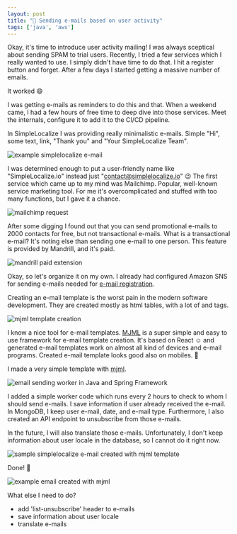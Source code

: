 ```yaml
---
layout: post 
title: "🌱 Sending e-mails based on user activity"
tags: ['java', 'aws']
---
```


Okay, it's time to introduce user activity mailing! I was always sceptical about sending SPAM to trial users. Recently,
I tried a few services which I really wanted to use. I simply didn't have time to do that. I hit a register button and forget. After a few days I started getting a massive number of emails.

It worked 😄

I was getting e-mails as reminders to do this and that. When a weekend came, I had a few hours of free time to deep
dive into those services. Meet the internals, configure it to add it to the CI/CD pipeline.

In SimpleLocalize I was providing really minimalistic e-mails. Simple "Hi", some text, link, "Thank you" and "Your SimpleLocalize Team".

![example simplelocalize e-mail](https://jpomykala.com/assets/2021-02-23/email.png)

I was determined enough to put a user-friendly name like "SimpleLocalize.io" instead just "contact@simplelocalize.io" 😉
The first service which came up to my mind was Mailchimp. Popular, well-known service marketing tool. For me it's overcomplicated and stuffed 
with too many functions, but I gave it a chance.

![mailchimp request](https://jpomykala.com/assets/2021-02-23/mailchimp-request.png)

After some digging I found out that you can send promotional e-mails to 2000 contacts for free, but not transactional e-mails. What is a transactional e-mail? It's noting else than sending one e-mail to one person. This feature
is provided by Mandrill, and it's paid.

![mandrill paid extension](https://jpomykala.com/assets/2021-02-23/mandrill.png)

Okay, so let's organize it on my own. I already had configured Amazon SNS for sending e-mails needed for [e-mail registration](https://jpomykala.com/2021/02/12/why-email-login-matters-and-sso-is-important).

Creating an e-mail template is the worst pain in the modern software development. They are created mostly as html tables, with a lot of <tr> and <td> tags.

![mjml template creation](https://jpomykala.com/assets/2021-02-23/mjml-code.png)

I know a nice tool for e-mail templates. [MJML](https://mjml.io) is a super simple and easy to use framework for e-mail template creation. It's based on React ☺️ and generated e-mail templates
work on almost all kind of devices and e-mail programs. Created e-mail template looks good also on mobiles. 📱

I made a very simple template with [mjml](https://mjml.io).

![email sending worker in Java and Spring Framework](https://jpomykala.com/assets/2021-02-23/email-sending-worker.png)

I added a simple worker code which runs every 2 hours to check to whom I should send e-mails. 
I save information if user already received the e-mail. In MongoDB, I keep user e-mail, date, and e-mail type.
Furthermore, I also created an API endpoint to unsubscribe from those e-mails.

In the future, I will also translate those e-mails. Unfortunately, I don't keep information about user locale in the database,
so I cannot do it right now.

![sample simplelocalize e-mail created with mjml template](https://jpomykala.com/assets/2021-02-23/email-sending-worker.png)

Done! 🌱

![example email created with mjml](https://jpomykala.com/assets/2021-02-23/sample-simplelocalize-email.png)


What else I need to do?
- add 'list-unsubscribe' header to e-mails
- save information about user locale
- translate e-mails
